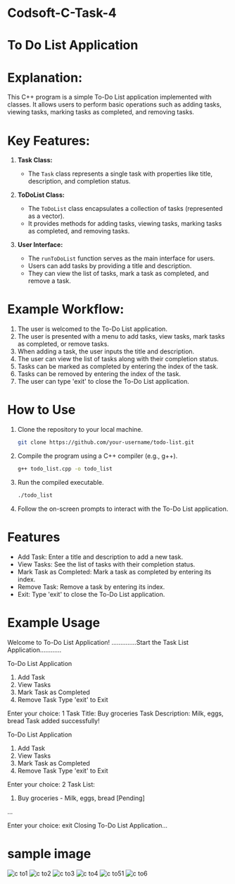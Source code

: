 # Codsoft-C-Task-4
# To Do List Application

# Explanation:

This C++ program is a simple To-Do List application implemented with classes. It allows users to perform basic operations such as adding tasks, viewing tasks, marking tasks as completed, and removing tasks.

# Key Features:

1. **Task Class:**
   - The `Task` class represents a single task with properties like title, description, and completion status.

2. **ToDoList Class:**
   - The `ToDoList` class encapsulates a collection of tasks (represented as a vector).
   - It provides methods for adding tasks, viewing tasks, marking tasks as completed, and removing tasks.

3. **User Interface:**
   - The `runToDoList` function serves as the main interface for users.
   - Users can add tasks by providing a title and description.
   - They can view the list of tasks, mark a task as completed, and remove a task.

# Example Workflow:

1. The user is welcomed to the To-Do List application.
2. The user is presented with a menu to add tasks, view tasks, mark tasks as completed, or remove tasks.
3. When adding a task, the user inputs the title and description.
4. The user can view the list of tasks along with their completion status.
5. Tasks can be marked as completed by entering the index of the task.
6. Tasks can be removed by entering the index of the task.
7. The user can type 'exit' to close the To-Do List application.

# How to Use

1. Clone the repository to your local machine.

    ```bash
    git clone https://github.com/your-username/todo-list.git
    ```

2. Compile the program using a C++ compiler (e.g., g++).

    ```bash
    g++ todo_list.cpp -o todo_list
    ```

3. Run the compiled executable.

    ```bash
    ./todo_list
    ```

4. Follow the on-screen prompts to interact with the To-Do List application.

# Features

- Add Task: Enter a title and description to add a new task.
- View Tasks: See the list of tasks with their completion status.
- Mark Task as Completed: Mark a task as completed by entering its index.
- Remove Task: Remove a task by entering its index.
- Exit: Type 'exit' to close the To-Do List application.

# Example Usage


Welcome to To-Do List Application!
..............Start the Task List Application............

To-Do List Application
1. Add Task
2. View Tasks
3. Mark Task as Completed
4. Remove Task
Type 'exit' to Exit

Enter your choice: 1
Task Title: Buy groceries
Task Description: Milk, eggs, bread
Task added successfully!

To-Do List Application
1. Add Task
2. View Tasks
3. Mark Task as Completed
4. Remove Task
Type 'exit' to Exit

Enter your choice: 2
Task List:
1. Buy groceries - Milk, eggs, bread [Pending]

...

Enter your choice: exit
Closing To-Do List Application...

# sample image

![c to1](https://github.com/Srivarthaniselvam/Codsoft-C-Task-4/assets/151417502/2279ee09-2fd7-49c5-91e8-9d4ba7b69f88)
![c to2](https://github.com/Srivarthaniselvam/Codsoft-C-Task-4/assets/151417502/ac79baf9-ca1c-4b3d-842b-729029b8c650)
![c to3](https://github.com/Srivarthaniselvam/Codsoft-C-Task-4/assets/151417502/89c93f7a-8b72-48a2-b880-06e5989d9e80)
![c to4](https://github.com/Srivarthaniselvam/Codsoft-C-Task-4/assets/151417502/2208632d-bbda-4d5a-865c-c733399af9d7)
![c to51](https://github.com/Srivarthaniselvam/Codsoft-C-Task-4/assets/151417502/7a9807a2-5e1f-47de-8b8f-0dee2047af87)
![c to6](https://github.com/Srivarthaniselvam/Codsoft-C-Task-4/assets/151417502/85e84c39-ce3d-42de-bc89-ee0440f33b02)

